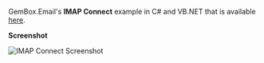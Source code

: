 GemBox.Email's **IMAP Connect** example in C# and VB.NET that is available [here](https://www.gemboxsoftware.com/email/examples/c-sharp-imap-client/301).

**Screenshot**

![IMAP Connect Screenshot](https://www.gemboxsoftware.com/Email/Examples/Content/Connect.png)